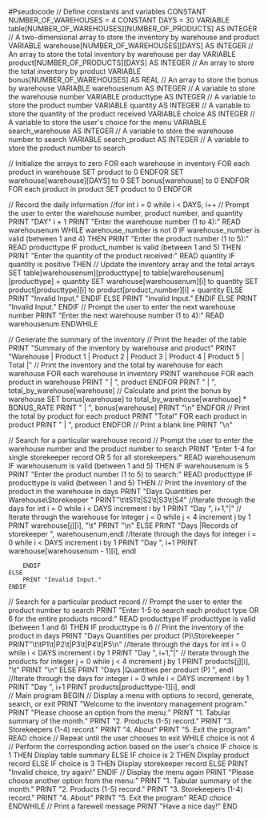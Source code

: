 #Pseudocode
// Define constants and variables
CONSTANT NUMBER_OF_WAREHOUSES = 4
CONSTANT DAYS = 30
VARIABLE table[NUMBER_OF_WAREHOUSES][NUMBER_OF_PRODUCTS] AS INTEGER // A two-dimensional array to store the inventory by warehouse and product
VARIABLE warehouse[NUMBER_OF_WAREHOUSES][DAYS] AS INTEGER // An array to store the total inventory by warehouse per day
VARIABLE product[NUMBER_OF_PRODUCTS][DAYS] AS INTEGER // An array to store the total inventory by product
VARIABLE bonus[NUMBER_OF_WAREHOUSES] AS REAL // An array to store the bonus by warehouse
VARIABLE warehousenum AS INTEGER // A variable to store the warehouse number
VARIABLE producttype AS INTEGER // A variable to store the product number
VARIABLE quantity AS INTEGER // A variable to store the quantity of the product received
VARIABLE choice AS INTEGER // A variable to store the user's choice for the menu
VARIABLE search_warehouse AS INTEGER // A variable to store the warehouse number to search
VARIABLE search_product AS INTEGER // A variable to store the product number to search

// Initialize the arrays to zero
FOR each warehouse in inventory
    FOR each product in warehouse
        SET product to 0
    ENDFOR
    SET warehouse[warehouse][DAYS] to 0
    SET bonus[warehouse] to 0
ENDFOR
FOR each product in product
    SET product to 0
ENDFOR

// Record the daily information
    //for int i = 0 while i < DAYS; i++
        // Prompt the user to enter the warehouse number, product number, and quantity
        PRINT "DAY" i + 1
        PRINT "Enter the warehouse number (1 to 4):"
        READ warehousenum
        WHILE warehouse_number is not 0
            IF warehouse_number is valid (between 1 and 4) THEN
                PRINT "Enter the product number (1 to 5):"
                READ producttype
                IF product_number is valid (between 1 and 5) THEN
                    PRINT "Enter the quantity of the product received:"
                    READ quantity
                    IF quantity is positive THEN
                        // Update the inventory array and the total arrays
                        SET table[warehousenum][producttype] to table[warehousenum][producttype] + quantity
                        SET warehouse[warehousenum][i] to quantity
                        SET product[producttype][i] to product[product_number][i] + quantity
                    ELSE
                        PRINT "Invalid Input."
                    ENDIF
                ELSE
                    PRINT "Invalid Input."
                ENDIF
            ELSE
                PRINT "Invalid Input."
            ENDIF
            // Prompt the user to enter the next warehouse number 
            PRINT "Enter the next warehouse number (1 to 4):"
            READ warehousenum
        ENDWHILE


// Generate the summary of the inventory
    // Print the header of the table
    PRINT "Summary of the inventory by warehouse and product"
    PRINT "Warehouse | Product 1 | Product 2 | Product 3 | Product 4 | Product 5 | Total |"
    // Print the inventory and the total by warehouse for each warehouse
    FOR each warehouse in inventory
        PRINT warehouse
        FOR each product in warehouse
            PRINT " | ", product
        ENDFOR
        PRINT " | ", total_by_warehouse[warehouse]
        // Calculate and print the bonus by warehouse
        SET bonus[warehouse] to total_by_warehouse[warehouse] * BONUS_RATE
        PRINT " | ", bonus[warehouse]
        PRINT "\n"
    ENDFOR
    // Print the total by product for each product
    PRINT "Total"
    FOR each product in product
        PRINT " | ", product
    ENDFOR
    // Print a blank line
    PRINT "\n"

// Search for a particular warehouse record
    // Prompt the user to enter the warehouse number and the product number to search
    PRINT "Enter 1-4 for single storekeeper record OR 5 for all storekeepers:"
    READ warehousenum
    IF warehousenum is valid (between 1 and 5) THEN
        IF warehousenum is 5
            PRINT "Enter the product number (1 to 5) to search:"
            READ producttype
            IF producttype is valid (between 1 and 5) THEN
                // Print the inventory of the product in the warehouse in days
                    PRINT "Days   Quantities per Warehouse\\Storekeeper " 
                    PRINT"\t\tS1\t|S2\t|S3\t|S4"
                //Iterate through the days
                    for int i = 0 while i < DAYS increment i by 1
                        PRINT "Day ", i+1,"|"
                        // Iterate through the warehouse
                            for integer j = 0 while j < 4 increment j by 1
                                PRINT warehouse[j][i], "\t"
                            PRINT "\n"
        ELSE 
            PRINT "Days |Records of storekeeper ", warehousenum,endl
            //Iterate through the days
                for integer i = 0 while i < DAYS increment i by 1
                    PRINT "Day ", i+1
                    PRINT warehouse[warehousenum - 1][i], endl

        ENDIF
    ELSE
        PRINT "Invalid Input."
    ENDIF
// Search for a particular product record
// Prompt the user to enter the product number to search
PRINT "Enter 1-5 to search each product type OR 6 for the entire products record:"
READ producttype
    IF producttype is valid (between 1 and 6) THEN
        IF producttype is 6
            // Print the inventory of the product in days
                PRINT "Days   Quantities per product (P)\\Storekeeper " 
                PRINT"\t\tP1\t|P2\t|P3\t|P4\t|P5\n"
            //Iterate through the days
                for int i = 0 while i < DAYS increment i by 1
                    PRINT "Day ", i+1,"|"
                    // Iterate through the products
                        for integer j = 0 while j < 4 increment j by 1
                            PRINT products[j][i], "\t"
                        PRINT "\n"
    ELSE 
        PRINT "Days |Quantities per product (P) ", endl
        //Iterate through the days
            for integer i = 0 while i < DAYS increment i by 1
                PRINT "Day ", i+1
                PRINT products[producttype-1][i], endl  
// Main program
BEGIN
    // Display a menu with options to record, generate, search, or exit
    PRINT "Welcome to the inventory management program."
    PRINT "Please choose an option from the menu:"
    PRINT "1. Tabular summary of the month."
    PRINT "2. Products (1-5) record."
    PRINT "3. Storekeepers (1-4) record."
    PRINT "4. About"
    PRINT "5. Exit the program"
    READ choice
    // Repeat until the user chooses to exit
    WHILE choice is not 4
        // Perform the corresponding action based on the user's choice
        IF choice is 1 THEN
            Display table summary
        ELSE IF choice is 2 THEN
            Display product record
        ELSE IF choice is 3 THEN
            Display storekeeper record
        ELSE
            PRINT "Invalid choice, try again!"
        ENDIF
        // Display the menu again
        PRINT "Please choose another option from the menu:"
        PRINT "1. Tabular summary of the month."
        PRINT "2. Products (1-5) record."
        PRINT "3. Storekeepers (1-4) record."
        PRINT "4. About"
        PRINT "5. Exit the program"
        READ choice
    ENDWHILE
    // Print a farewell message
    PRINT "Have a nice day!"
END
